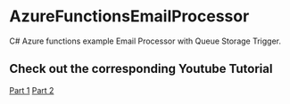# AzureFunctionsEmailProcessor
C# Azure functions example Email Processor with Queue Storage Trigger.

## Check out the corresponding Youtube Tutorial

[Part 1](https://youtu.be/tZf1zR07yfw)
[Part 2](https://youtu.be/02VO_poZTt8)
